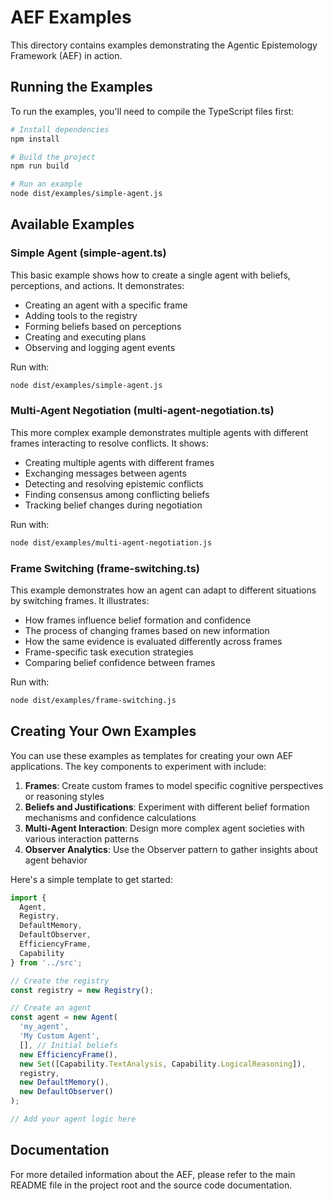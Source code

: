 # AEF Examples

This directory contains examples demonstrating the Agentic Epistemology Framework (AEF) in action.

## Running the Examples

To run the examples, you'll need to compile the TypeScript files first:

```bash
# Install dependencies
npm install

# Build the project
npm run build

# Run an example
node dist/examples/simple-agent.js
```

## Available Examples

### Simple Agent (simple-agent.ts)

This basic example shows how to create a single agent with beliefs, perceptions, and actions. It demonstrates:

- Creating an agent with a specific frame
- Adding tools to the registry
- Forming beliefs based on perceptions
- Creating and executing plans
- Observing and logging agent events

Run with:
```bash
node dist/examples/simple-agent.js
```

### Multi-Agent Negotiation (multi-agent-negotiation.ts)

This more complex example demonstrates multiple agents with different frames interacting to resolve conflicts. It shows:

- Creating multiple agents with different frames
- Exchanging messages between agents
- Detecting and resolving epistemic conflicts
- Finding consensus among conflicting beliefs
- Tracking belief changes during negotiation

Run with:
```bash
node dist/examples/multi-agent-negotiation.js
```

### Frame Switching (frame-switching.ts)

This example demonstrates how an agent can adapt to different situations by switching frames. It illustrates:

- How frames influence belief formation and confidence
- The process of changing frames based on new information
- How the same evidence is evaluated differently across frames
- Frame-specific task execution strategies
- Comparing belief confidence between frames

Run with:
```bash
node dist/examples/frame-switching.js
```

## Creating Your Own Examples

You can use these examples as templates for creating your own AEF applications. The key components to experiment with include:

1. **Frames**: Create custom frames to model specific cognitive perspectives or reasoning styles
2. **Beliefs and Justifications**: Experiment with different belief formation mechanisms and confidence calculations
3. **Multi-Agent Interaction**: Design more complex agent societies with various interaction patterns
4. **Observer Analytics**: Use the Observer pattern to gather insights about agent behavior

Here's a simple template to get started:

```typescript
import {
  Agent,
  Registry,
  DefaultMemory,
  DefaultObserver,
  EfficiencyFrame,
  Capability
} from '../src';

// Create the registry
const registry = new Registry();

// Create an agent
const agent = new Agent(
  'my_agent',
  'My Custom Agent',
  [], // Initial beliefs
  new EfficiencyFrame(),
  new Set([Capability.TextAnalysis, Capability.LogicalReasoning]),
  registry,
  new DefaultMemory(),
  new DefaultObserver()
);

// Add your agent logic here
```

## Documentation

For more detailed information about the AEF, please refer to the main README file in the project root and the source code documentation.
